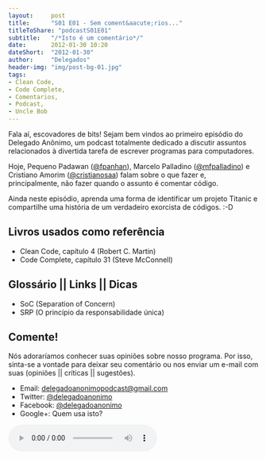 ```yaml
---
layout:     post
title:      "S01 E01 - Sem coment&aacute;rios..."
titleToShare: "podcastS01E01"
subtitle:   "/*Isto é um comentário*/"
date:       2012-01-30 10:20
dateShort:  "2012-01-30"
author:     "Delegados"
header-img: "img/post-bg-01.jpg"
tags:
- Clean Code,
- Code Complete,
- Comentarios,
- Podcast,
- Uncle Bob
---
```



<p>
    Fala a&iacute;, escovadores de bits! Sejam bem vindos ao primeiro epis&oacute;dio do Delegado An&ocirc;nimo, um podcast totalmente dedicado a discutir assuntos relacionados &agrave; divertida tarefa de escrever programas para computadores.
</p>
<p>
    Hoje, Pequeno Padawan (<a href="http://www.twitter.com/fpanhan">@fpanhan</a>), Marcelo Palladino (<a href="http://www.twitter.com/mfpalladino">@mfpalladino</a>) e Cristiano Amorim (<a href="http://www.twitter.com/cristianosaa">@cristianosaa</a>) falam sobre o que fazer e,
    principalmente, n&atilde;o fazer quando o assunto &eacute; comentar c&oacute;digo.
</p>
<p>
    Ainda neste epis&oacute;dio, aprenda uma forma de identificar um projeto Titanic e compartilhe uma hist&oacute;ria de
    um verdadeiro exorcista de c&oacute;digos. :-D 
</p>

<h2 class="section-heading">Livros usados como refer&ecirc;ncia</h2>

<ul>
    <li>Clean Code, cap&iacute;tulo 4 (Robert C. Martin)</li>
    <li>Code Complete, cap&iacute;tulo 31 (Steve McConnell) </li>
</ul>

<h2 class="section-heading">Gloss&aacute;rio || Links || Dicas</h2>

<ul>
    <li>SoC (Separation of Concern)</li>
    <li>SRP (O princ&iacute;pio da responsabilidade &uacute;nica)</li>
</ul>

<h2 class="section-heading">Comente!</h2>

<p>
    N&oacute;s adorar&iacute;amos conhecer suas opini&otilde;es sobre nosso programa. Por isso, sinta-se a vontade para deixar seu coment&aacute;rio ou nos enviar um e-mail com suas (opini&otilde;es || cr&iacute;ticas || sugest&otilde;es).
</p>

<ul>
    <li>Email: <a href="mailto:delegadoanonimopodcast@gmail.com">delegadoanonimopodcast@gmail.com</a></li>
    <li>Twitter: <a href="http://www.twitter.com/delegadoanonimo">@delegadoanonimo</a></li>
    <li>Facebook: <a href="http://www.facebook.com/delegadoanonimo">@delegadoanonimo</a></li>
    <li>Google+: Quem usa isto?</li>
</ul>

<p>
    <audio controls>
      <source src="http://media.blubrry.com/delegadoanonimo/www.archive.org/download/DelegadoAnnimoS01e01-SemComentrios/01DelegadoAnonimoS01E01-Semcomentarios.mp3" type="audio/mpeg">
      Aparentemente seu browser n&atilde;o suporta &aacute;udio.
    </audio>
</p>

